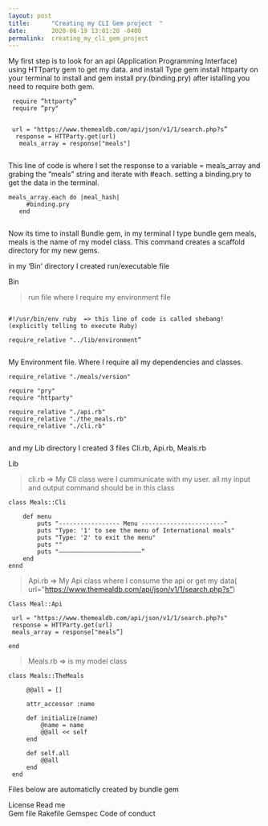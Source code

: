 ```yaml
---
layout: post
title:      "Creating my CLI Gem project  "
date:       2020-06-19 13:01:28 -0400
permalink:  creating_my_cli_gem_project
---
```



My first step is to look for an api (Application Programming Interface)   
 using HTTparty gem to get my data. and install  Type gem install httparty on your terminal to install and gem install  pry.(binding.pry) after istalling you need to require both gem.

```
 require “httparty” 
 require “pry"


 url = "https://www.themealdb.com/api/json/v1/1/search.php?s”
  response = HTTParty.get(url)
   meals_array = response["meals"] 
 
 ```


 This line of code is where I set the response to a variable = meals_array and grabing the “meals” string
  and iterate with #each. setting a binding.pry to get the data in the terminal.
		
 ```
 meals_array.each do |meal_hash| 
      #binding.pry 
    end 
		
```
		
		
Now its time to install Bundle gem, 
in my terminal I type bundle gem meals, meals is the name of my model class. 
This command creates a scaffold directory for my new gems.  

in my ‘Bin' directory I  created run/executable  file

Bin 
  > run file where I require my environment file
  
```

#!/usr/bin/env ruby  => this line of code is called shebang!(explicitly telling to execute Ruby)

require_relative "../lib/environment” 


```

My Environment file. Where I require all my dependencies and classes. 

```
require_relative "./meals/version" 

require "pry" 
require "httparty"

require_relative "./api.rb" 
require_relative "./the_meals.rb"
require_relative "./cli.rb"


```

and my Lib directory I created 3 files Cli.rb, Api.rb, Meals.rb

Lib 
 > cli.rb => My Cli class were I cummunicate with my user. all my input and output command should be in this class
 
```
class Meals::Cli  
   
    def menu 
        puts "----------------- Menu -----------------------"     
        puts "Type: '1' to see the menu of International meals"  
        puts "Type: '2' to exit the menu" 
        puts "" 
        puts "———————————————————————“
    end
ennd
```


 > Api.rb =>
 >  My Api class
 >  where I consume the api or get my data( url="https://www.themealdb.com/api/json/v1/1/search.php?s”)

```
Class Meal::Api

 url = "https://www.themealdb.com/api/json/v1/1/search.php?s"
 response = HTTParty.get(url)
 meals_array = response["meals”]
  
end
```


> Meals.rb => is my  model class 

```
class Meals::TheMeals
   
     @@all = []
		 
     attr_accessor :name

     def initialize(name)
         @name = name
         @@all << self
     end 
     
     def self.all
         @@all
     end
 end 

```

Files below are automaticlly created by bundle gem 

License
Read me  
Gem file
Rakefile 
Gemspec 
Code of conduct 


